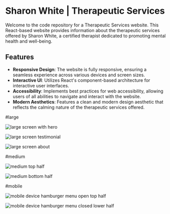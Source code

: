 # Sharon White | Therapeutic Services

Welcome to the code repository for a Therapeutic Services website. This React-based website provides information about the therapeutic services offered by Sharon White, a certified therapist dedicated to promoting mental health and well-being.

## Features

- **Responsive Design**: The website is fully responsive, ensuring a seamless experience across various devices and screen sizes.
- **Interactive UI**: Utilizes React's component-based architecture for interactive user interfaces.
- **Accessibility**: Implements best practices for web accessibility, allowing users of all abilities to navigate and interact with the website.
- **Modern Aesthetics**: Features a clean and modern design aesthetic that reflects the calming nature of the therapeutic services offered.


#large

![large screen with hero](image.png)

![large screen testimonial](image-1.png)

![large screen about](image-2.png)

#medium

![medium top half](image-5.png)

![medium bottom half](image-6.png)

#mobile

![mobile device hamburger menu open top half](image-3.png)

![mobile device hamburger menu closed lower half](image-4.png)
